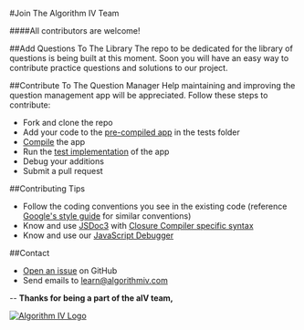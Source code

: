 #Join The Algorithm IV Team

####All contributors are welcome!


##Add Questions To The Library
The repo to be dedicated for the library of questions is being built at this moment. Soon you will have an easy way to contribute practice questions and solutions to our project.


##Contribute To The Question Manager
Help maintaining and improving the question management app will be appreciated. Follow these steps to contribute:
- Fork and clone the repo
- Add your code to the [pre-compiled app](https://github.com/imaginate/algorithmIV-question-manager/tree/master/tests/pre-compiled-app) in the tests folder
- [Compile](https://github.com/imaginate/algorithmIV-question-manager/blob/master/compile/compile-commands.txt) the app
- Run the [test implementation](https://github.com/imaginate/algorithmIV-question-manager/blob/master/tests/index.html) of the app
- Debug your additions
- Submit a pull request


##Contributing Tips
- Follow the coding conventions you see in the existing code (reference [Google's style guide](https://google-styleguide.googlecode.com/svn/trunk/javascriptguide.xml?showone=Code_formatting#Code_formatting) for similar conventions)
- Know and use [JSDoc3](http://usejsdoc.org/) with [Closure Compiler specific syntax](https://developers.google.com/closure/compiler/)
- Know and use our [JavaScript Debugger](https://github.com/imaginate/algorithmIV-javascript-debugger)


##Contact
- [Open an issue](https://github.com/imaginate/algorithmIV-question-manager/issues) on GitHub
- Send emails to [learn@algorithmiv.com](mailto:learn@algorithmiv.com)


--
**Thanks for being a part of the aIV team,**

<a href="http://www.algorithmiv.com"><img src="http://www.algorithmiv.com/images/aIV-logo.png" alt="Algorithm IV Logo" /></a>
